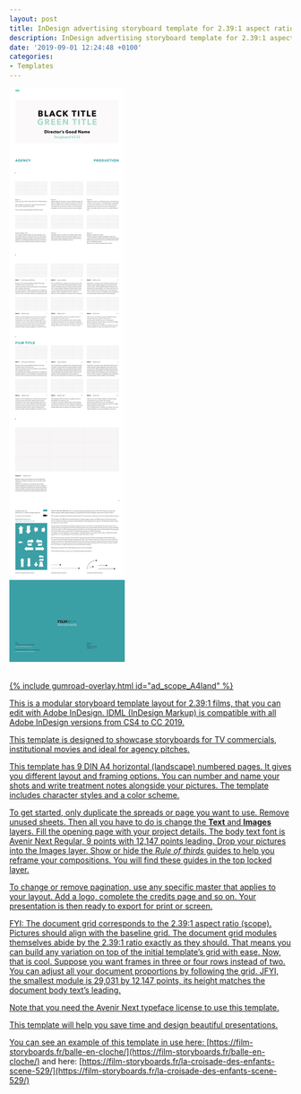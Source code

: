 ```yaml
---
layout: post
title: InDesign advertising storyboard template for 2.39:1 aspect ratio films, Avenir Next 9pt on DIN A4 landscape
description: InDesign advertising storyboard template for 2.39:1 aspect ratio films, Avenir Next 9pt on DIN A4 landscape
date: '2019-09-01 12:24:48 +0100'
categories:
- Templates
---
```

<a href="https://gum.co/ad_scope_A4land"><img src="/images/Film-Storyboards.com_InDesign_storyboard_template_scope_Avenir-Next_9pt_A4_landscape_overview.png"/><br/><br/>

{% include gumroad-overlay.html id="ad_scope_A4land" %}

This is a modular storyboard template layout for 2.39:1 films, that you can edit with Adobe InDesign. IDML (InDesign Markup) is compatible with all Adobe InDesign versions from CS4 to CC 2019.

This template is designed to showcase storyboards for TV commercials, institutional movies and ideal for agency pitches.

This template has 9 DIN A4 horizontal (landscape) numbered pages. It gives you different layout and framing options. You can number and name your shots and write treatment notes alongside your pictures. The template includes character styles and a color scheme.

To get started, only duplicate the spreads or page you want to use. Remove unused sheets. Then all you have to do is change the **Text** and **Images** layers. Fill the opening page with your project details. The body text font is Avenir Next Regular, 9 points with 12,147 points leading. Drop your pictures into the Images layer. Show or hide the *Rule of thirds* guides to help you reframe your compositions. You will find these guides in the top locked layer.

To change or remove pagination, use any specific master that applies to your layout. Add a logo, complete the credits page and so on. Your presentation is then ready to export for print or screen.

FYI: The document grid corresponds to the 2.39:1 aspect ratio (scope). Pictures should align with the baseline grid. The document grid modules themselves abide by the 2.39:1 ratio exactly as they should. That means you can build any variation on top of the initial template’s grid with ease. Now, that is cool. Suppose you want frames in three or four rows instead of two. You can adjust all your document proportions by following the grid. JFYI, the smallest module is 29,031 by 12,147 points, its height matches the document body text’s leading.

Note that you need the Avenir Next typeface license to use this template.

This template will help you save time and design beautiful presentations.


You can see an example of this template in use here: [https://film-storyboards.fr/balle-en-cloche/](https://film-storyboards.fr/balle-en-cloche/) and here: [https://film-storyboards.fr/la-croisade-des-enfants-scene-529/](https://film-storyboards.fr/la-croisade-des-enfants-scene-529/)
